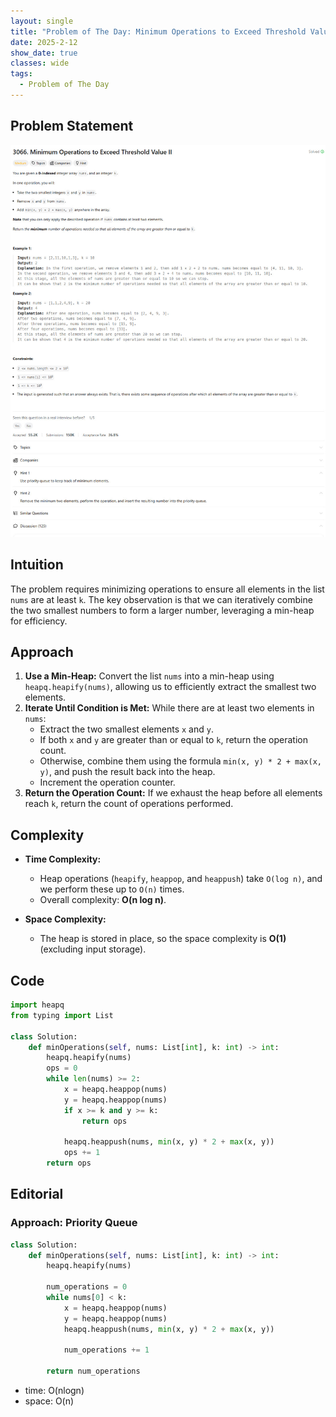```yaml
---
layout: single
title: "Problem of The Day: Minimum Operations to Exceed Threshold Value II"
date: 2025-2-12
show_date: true
classes: wide
tags:
  - Problem of The Day
---
```


## Problem Statement

![problem](/assets/images/2025-02-12_20-16-34-problem-3066.jpg)

## Intuition

The problem requires minimizing operations to ensure all elements in the list `nums` are at least `k`. The key observation is that we can iteratively combine the two smallest numbers to form a larger number, leveraging a min-heap for efficiency.

## Approach

1. **Use a Min-Heap:** Convert the list `nums` into a min-heap using `heapq.heapify(nums)`, allowing us to efficiently extract the smallest two elements.
2. **Iterate Until Condition is Met:** While there are at least two elements in `nums`:
   - Extract the two smallest elements `x` and `y`.
   - If both `x` and `y` are greater than or equal to `k`, return the operation count.
   - Otherwise, combine them using the formula `min(x, y) * 2 + max(x, y)`, and push the result back into the heap.
   - Increment the operation counter.
3. **Return the Operation Count:** If we exhaust the heap before all elements reach `k`, return the count of operations performed.

## Complexity

- **Time Complexity:**

  - Heap operations (`heapify`, `heappop`, and `heappush`) take `O(log n)`, and we perform these up to `O(n)` times.
  - Overall complexity: **O(n log n)**.

- **Space Complexity:**
  - The heap is stored in place, so the space complexity is **O(1)** (excluding input storage).

## Code

```python
import heapq
from typing import List

class Solution:
    def minOperations(self, nums: List[int], k: int) -> int:
        heapq.heapify(nums)
        ops = 0
        while len(nums) >= 2:
            x = heapq.heappop(nums)
            y = heapq.heappop(nums)
            if x >= k and y >= k:
                return ops

            heapq.heappush(nums, min(x, y) * 2 + max(x, y))
            ops += 1
        return ops
```

## Editorial

### Approach: Priority Queue

```python
class Solution:
    def minOperations(self, nums: List[int], k: int) -> int:
        heapq.heapify(nums)

        num_operations = 0
        while nums[0] < k:
            x = heapq.heappop(nums)
            y = heapq.heappop(nums)
            heapq.heappush(nums, min(x, y) * 2 + max(x, y))

            num_operations += 1

        return num_operations
```

- time: O(nlogn)
- space: O(n)
